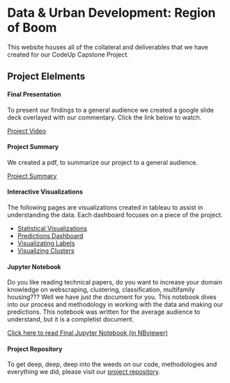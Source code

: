 # Data & Urban Development:  Region of Boom

This website houses all of the collateral and deliverables that we have created for our CodeUp Capstone Project.

## Project Elelments

#### Final Presentation
To present our findings to a general audience we created a google slide deck overlayed with our commentary.  Click the link below to watch.

[Project Video](https://hud-capstone.github.io/project_video)

#### Project Summary
We created a pdf, to summarize our project to a general audience. 

[Project Summary](https://hud-capstone.github.io/summary)

#### Interactive Visualizations
The following pages are visualizations created in tableau to assist in understanding the data.  Each dashboard focuses on a piece of the project.
- [Statistical Visualizations](https://hud-capstone.github.io/statistical_visualizations)
- [Predictions Dashboard](https://hud-capstone.github.io/predictions_dashboard)
- [Visualizating Labels](https://hud-capstone.github.io/visualizing_labels)
- [Visualizing Clusters](https://hud-capstone.github.io/visualizing_clusters)

#### Jupyter Notebook
Do you like reading technical papers, do you want to increase your domain knowledge on webscraping, clustering, classification, multifamily housing???   Well we have just the document for you.  This notebook dives into our process and methodology in working with the data and making our predictions.  This notebook was written for the average audience to understand, but it is a completist document.

[Click here to read Final Jupyter Notebook (in NBviewer)](https://nbviewer.jupyter.org/github/hud-capstone/capstone/blob/master/final_project/final_notebook.ipynb)

#### Project Repository
To get deep, deep, deep into the weeds on our code, methodologies and everything we did, please visit our [project repository](https://github.com/hud-capstone/).

